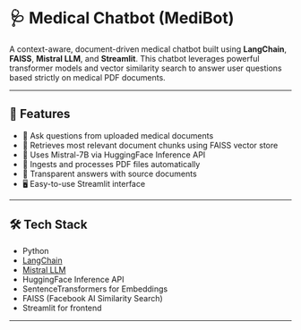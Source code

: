 # 🩺 Medical Chatbot (MediBot)

A context-aware, document-driven medical chatbot built using **LangChain**, **FAISS**, **Mistral LLM**, and **Streamlit**. This chatbot leverages powerful transformer models and vector similarity search to answer user questions based strictly on medical PDF documents.

---

## 🚀 Features

- 💬 Ask questions from uploaded medical documents
- 🔎 Retrieves most relevant document chunks using FAISS vector store
- 🧠 Uses Mistral-7B via HuggingFace Inference API
- 📄 Ingests and processes PDF files automatically
- 🧾 Transparent answers with source documents
- 🖥️ Easy-to-use Streamlit interface

---

## 🛠 Tech Stack

- Python
- [LangChain](https://github.com/langchain-ai/langchain)
- [Mistral LLM](https://huggingface.co/mistralai/Mistral-7B-Instruct-v0.3)
- HuggingFace Inference API
- SentenceTransformers for Embeddings
- FAISS (Facebook AI Similarity Search)
- Streamlit for frontend

---


